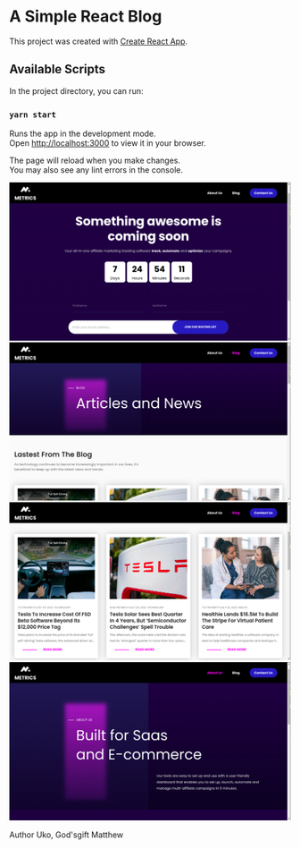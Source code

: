 # A Simple React Blog

This project was created with [Create React App](https://github.com/facebook/create-react-app).

## Available Scripts

In the project directory, you can run:

### `yarn start`

Runs the app in the development mode.\
Open [http://localhost:3000](http://localhost:3000) to view it in your browser.

The page will reload when you make changes.\
You may also see any lint errors in the console.

![Landing Page](/public/images/index.png)
<br>
![Blog Page](/public/images/blog.png)
<br>
![Blog Page](/public/images/blog-2.png)
<br>
![About Page](/public/images/about.png)
<br>

Author
Uko, God'sgift Matthew
